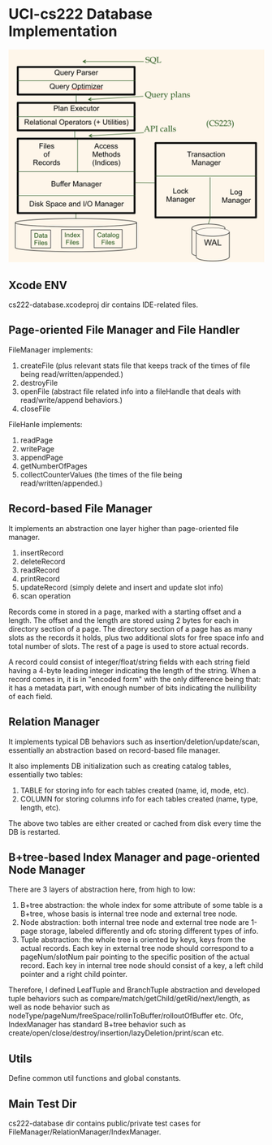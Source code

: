 # UCI-cs222 Database Implementation 

![alt text](DB_struct.png)


## Xcode ENV
cs222-database.xcodeproj dir contains IDE-related files.

## Page-oriented File Manager and File Handler

FileManager implements:
1. createFile (plus relevant stats file that keeps track of the times of file being read/written/appended.)
2. destroyFile
3. openFile (abstract file related info into a fileHandle that deals with read/write/append behaviors.)
4. closeFile

FileHanle implements:
1. readPage
2. writePage
3. appendPage
4. getNumberOfPages
5. collectCounterValues (the times of the file being read/written/appended.)

## Record-based File Manager

It implements an abstraction one layer higher than page-oriented file manager.
1. insertRecord
2. deleteRecord
3. readRecord
4. printRecord
5. updateRecord (simply delete and insert and update slot info)
6. scan operation

Records come in stored in a page, marked with a starting offset and a length. The offset and the length are stored using 2 bytes for each in directory section of a page. The directory section of a page has as many slots as the records it holds, plus two additional slots for free space info and total number of slots. The rest of a page is used to store actual records. 

A record could consist of integer/float/string fields with each string field having a 4-byte leading integer indicating the length of the string. When a record comes in, it is in "encoded form" with the only difference being that: it has a metadata part, with enough number of bits indicating the nullibility of each field.  

## Relation Manager 

It implements typical DB behaviors such as insertion/deletion/update/scan, essentially an abstraction based on record-based file manager.  

It also implements DB initialization such as creating catalog tables, essentially two tables:
1. TABLE for storing info for each tables created (name, id, mode, etc).
2. COLUMN for storing columns info for each tables created (name, type, length, etc). 

The above two tables are either created or cached from disk every time the DB is restarted. 

## B+tree-based Index Manager and page-oriented Node Manager

There are 3 layers of abstraction here, from high to low:
1. B+tree abstraction: the whole index for some attribute of some table is a B+tree, whose basis is internal tree node and external tree node.
2. Node abstraction: both internal tree node and external tree node are 1-page storage, labeled differently and ofc storing different types of info.
3. Tuple abstraction: the whole tree is oriented by keys, keys from the actual records. Each key in external tree node should correspond to a pageNum/slotNum pair pointing to the specific position of the actual record. Each key in internal tree node should consist of a key, a left child pointer and a right child pointer. 

Therefore, I defined LeafTuple and BranchTuple abstraction and developed tuple behaviors such as compare/match/getChild/getRid/next/length, as well as node behavior such as nodeType/pageNum/freeSpace/rollinToBuffer/rolloutOfBuffer etc. Ofc, IndexManager has standard B+tree behavior such as create/open/close/destroy/insertion/lazyDeletion/print/scan etc.

## Utils
Define common util functions and global constants.

## Main Test Dir
cs222-database dir contains public/private test cases for FileManager/RelationManager/IndexManager.
 
